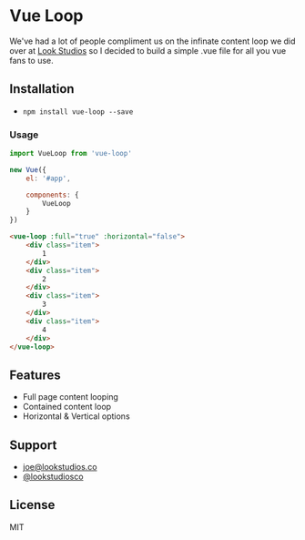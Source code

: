 # Vue Loop
We've had a lot of people compliment us on the infinate content loop we did over at [Look Studios](http://lookstudios.xyz) so I decided to build a simple .vue file for all you vue fans to use.

## Installation
- `npm install vue-loop --save`

### Usage 
```javascript
import VueLoop from 'vue-loop'

new Vue({
	el: '#app',

	components: {
		VueLoop
	}
})
```

```html
<vue-loop :full="true" :horizontal="false">
	<div class="item">
		1
	</div>
	<div class="item">
		2
	</div>
	<div class="item">
		3
	</div>
	<div class="item">
		4
	</div>
</vue-loop>
```


## Features
- Full page content looping
- Contained content loop
- Horizontal & Vertical options

## Support
- [joe@lookstudios.co](mailto:joe@lookstudios.co)
- [@lookstudiosco](http://twitter.com/lookstudiosco)

## License
MIT
